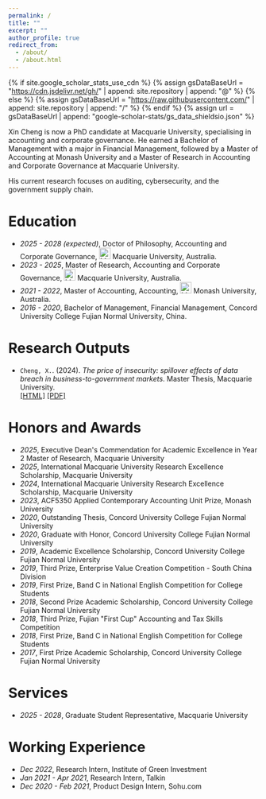 ```yaml
---
permalink: /
title: ""
excerpt: ""
author_profile: true
redirect_from: 
  - /about/
  - /about.html
---
```


{% if site.google_scholar_stats_use_cdn %}
{% assign gsDataBaseUrl = "https://cdn.jsdelivr.net/gh/" | append: site.repository | append: "@" %}
{% else %}
{% assign gsDataBaseUrl = "https://raw.githubusercontent.com/" | append: site.repository | append: "/" %}
{% endif %}
{% assign url = gsDataBaseUrl | append: "google-scholar-stats/gs_data_shieldsio.json" %}

<span class='anchor' id='about-me'></span>

Xin Cheng is now a PhD candidate at Macquarie University, specialising in accounting and corporate governance. He earned a Bachelor of Management with a major in Financial Management, followed by a Master of Accounting at Monash University and a Master of Research in Accounting and Corporate Governance at Macquarie University. 

His current research focuses on auditing, cybersecurity, and the government supply chain.


# Education
- *2025 - 2028 (expected)*, Doctor of Philosophy, Accounting and Corporate Governance, <a href="https://www.mq.edu.au/"><img src="https://upload.wikimedia.org/wikipedia/en/4/4c/Macquarie_University_coat_of_arms.png" width="23pt" alt="Macquarie University logo"></a> Macquarie University, Australia. 
- *2023 - 2025*, Master of Research, Accounting and Corporate Governance, <a href="https://www.mq.edu.au/"><img src="https://upload.wikimedia.org/wikipedia/en/4/4c/Macquarie_University_coat_of_arms.png" width="23pt" alt="Macquarie University logo"></a> Macquarie University, Australia.
- *2021 - 2022*, Master of Accounting, Accounting, <a href="https://www.monash.edu/"><img src="https://upload.wikimedia.org/wikipedia/en/thumb/c/c0/Monash_University_logo.svg/320px-Monash_University_logo.svg.png" width="23pt" alt="Monash University logo"></a> Monash University, Australia.
- *2016 - 2020*, Bachelor of Management, Financial Management, Concord University College Fujian Normal University, China.
 

# Research Outputs
-	`Cheng, X.`. (2024). *The price of insecurity: spillover effects of data breach in business-to-government markets*. Master Thesis, Macquarie University.  
[[HTML]](https://figshare.mq.edu.au/articles/thesis/The_price_of_insecurity_spillover_effects_of_data_breach_in_business-to-government_markets/27974364?file=51834059) [[PDF]](https://figshare.mq.edu.au/ndownloader/files/51834059)


# Honors and Awards
- *2025*, Executive Dean's Commendation for Academic Excellence in Year 2 Master of Research, Macquarie University
- *2025*, International Macquarie University Research Excellence Scholarship, Macquarie University
- *2024*, International Macquarie University Research Excellence Scholarship, Macquarie University
- *2023*, ACF5350 Applied Contemporary Accounting Unit Prize, Monash University
- *2020*, Outstanding Thesis, Concord University College Fujian Normal University
- *2020*, Graduate with Honor, Concord University College Fujian Normal University
- *2019*, Academic Excellence Scholarship, Concord University College Fujian Normal University
- *2019*, Third Prize, Enterprise Value Creation Competition - South China Division
- *2019*, First Prize, Band C in National English Competition for College Students
- *2018*, Second Prize Academic Scholarship, Concord University College Fujian Normal University
- *2018*, Third Prize, Fujian "First Cup" Accounting and Tax Skills Competition
- *2018*, First Prize, Band C in National English Competition for College Students
- *2017*, First Prize Academic Scholarship, Concord University College Fujian Normal University


# Services
- *2025 - 2028*, Graduate Student Representative, Macquarie University


# Working Experience
- *Dec 2022*, Research Intern, Institute of Green Investment
- *Jan 2021 - Apr 2021*, Research Intern, Talkin
- *Dec 2020 - Feb 2021*, Product Design Intern, Sohu.com

  